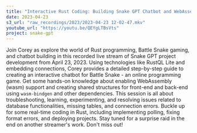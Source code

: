 ```yaml
---
title: "Interactive Rust Coding: Building Snake GPT Chatbot and WebAssembly Integration"
date: 2023-04-23
s3_url: "raw_recordings/2023/2023-04-23 12-02-47.mkv"
youtube_url: "https://youtu.be/QEYgLTBsVts"
project: snake-gpt
---
```


Join Corey as explore the world of Rust programming, Battle Snake gaming, and chatbot building in this recorded live stream of Snake GPT project development from April 23, 2023. Using technologies like RustQL Lite and embedding connections, Corey provides a detailed step-by-step guide to creating an interactive chatbot for Battle Snake - an online programming game. Get some hands-on knowledge about enabling WebAssembly (wasm) support and creating shared structures for front-end and back-end using `wasm-bindgen` and other dependencies. This session is all about troubleshooting, learning, experimenting, and resolving issues related to database functionalities, missing tables, and connection errors. Buckle up for some real-time coding in Rust, including implementing polling, fixing format errors, and deploying projects. Stay tuned for a surprise raid in the end on another streamer's work. Don't miss out!
